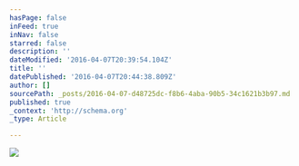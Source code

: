 ```yaml
---
hasPage: false
inFeed: true
inNav: false
starred: false
description: ''
dateModified: '2016-04-07T20:39:54.104Z'
title: ''
datePublished: '2016-04-07T20:44:38.809Z'
author: []
sourcePath: _posts/2016-04-07-d48725dc-f8b6-4aba-90b5-34c1621b3b97.md
published: true
_context: 'http://schema.org'
_type: Article

---
```

![](https://the-grid-user-content.s3-us-west-2.amazonaws.com/061f4488-95d8-4f32-a291-500bf34fbd68.jpg)